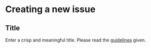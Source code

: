 # Creating a new issue

## Title
Enter a crisp and meaningful title. Please read the [guidelines](./contributing_guidelines.rst) given.

